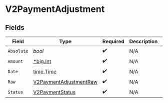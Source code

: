 # V2PaymentAdjustment


## Fields

| Field                                                                   | Type                                                                    | Required                                                                | Description                                                             | Example                                                                 |
| ----------------------------------------------------------------------- | ----------------------------------------------------------------------- | ----------------------------------------------------------------------- | ----------------------------------------------------------------------- | ----------------------------------------------------------------------- |
| `Absolute`                                                              | *bool*                                                                  | :heavy_check_mark:                                                      | N/A                                                                     |                                                                         |
| `Amount`                                                                | [*big.Int](https://pkg.go.dev/math/big#Int)                             | :heavy_check_mark:                                                      | N/A                                                                     | 100                                                                     |
| `Date`                                                                  | [time.Time](https://pkg.go.dev/time#Time)                               | :heavy_check_mark:                                                      | N/A                                                                     |                                                                         |
| `Raw`                                                                   | [V2PaymentAdjustmentRaw](../../models/shared/v2paymentadjustmentraw.md) | :heavy_check_mark:                                                      | N/A                                                                     |                                                                         |
| `Status`                                                                | [V2PaymentStatus](../../models/shared/v2paymentstatus.md)               | :heavy_check_mark:                                                      | N/A                                                                     |                                                                         |